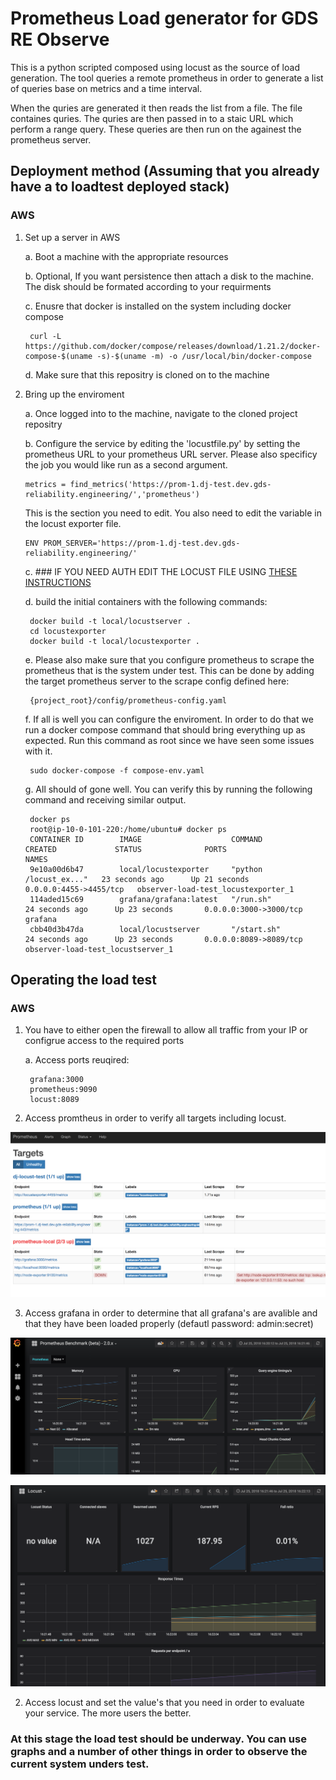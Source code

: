 Prometheus Load generator for GDS RE Observe
============================================================================

This is a python scripted composed using locust as the source of load generation. The tool queries a remote prometheus in order to generate a list of queries base on metrics and a time interval.

When the quries are generated it then reads the list from a file. The file containes quries. The quries are then passed in to a staic URL which perform a range query. These queries are then run on the againest the prometheus server.

## Deployment method (Assuming that you already have a to loadtest deployed stack)

### AWS

1. Set up a server in AWS

    a. Boot a machine with the appropriate resources

    b. Optional, If you want persistence then attach a disk to the machine. The disk should be formated according to your requirments

    c.  Enusre that docker is installed on the system including docker compose
        
        curl -L https://github.com/docker/compose/releases/download/1.21.2/docker-compose-$(uname -s)-$(uname -m) -o /usr/local/bin/docker-compose

    d. Make sure that this repositry is cloned on to the machine

2. Bring up the enviroment

    a. Once logged into to the machine, navigate to the cloned project repositry

    b. Configure the service by editing the 'locustfile.py' by setting the prometheus URL to your prometheus URL server. Please also specificy the job you would like run as a second argument.

    ```
    metrics = find_metrics('https://prom-1.dj-test.dev.gds-reliability.engineering/','prometheus')
    ```

    This is the section you need to edit. You also need to edit the variable in the locust exporter file.

    ```
    ENV PROM_SERVER='https://prom-1.dj-test.dev.gds-reliability.engineering/'
    ```

    c. ### IF YOU NEED AUTH EDIT THE LOCUST FILE USING [THESE INSTRUCTIONS](http://docs.python-requests.org/en/master/user/authentication/#basic-authentication)

    d. build the initial containers with the following commands:
        

        docker build -t local/locustserver .
        cd locustexporter
        docker build -t local/locustexporter .


    e. Please also make sure that you configure prometheus to scrape the prometheus that is the system under test. This can be done by adding the target prometheus server to the scrape config defined here: 
    
        {project_root}/config/prometheus-config.yaml

    f. If all is well you can configure the enviroment. In order to do that we run a docker compose command that should bring everything up as expected. Run this command as root since we have seen some issues with it.

        sudo docker-compose -f compose-env.yaml

    g. All should of gone well. You can verify this by running the following command and receiving similar output.

        docker ps 
        root@ip-10-0-101-220:/home/ubuntu# docker ps
        CONTAINER ID        IMAGE                    COMMAND                  CREATED             STATUS              PORTS                    NAMES
        9e10a00d6b47        local/locustexporter     "python /locust_ex..."   23 seconds ago      Up 21 seconds       0.0.0.0:4455->4455/tcp   observer-load-test_locustexporter_1
        114aded15c69        grafana/grafana:latest   "/run.sh"                24 seconds ago      Up 23 seconds       0.0.0.0:3000->3000/tcp   grafana
        cbb40d3b47da        local/locustserver       "/start.sh"              24 seconds ago      Up 23 seconds       0.0.0.0:8089->8089/tcp   observer-load-test_locustserver_1


## Operating the load test

### AWS

1. You have to either open the firewall to allow all traffic from your IP or configrue access to the required ports

    a. Access ports reuqired:

        grafana:3000
        prometheus:9090
        locust:8089

2. Access promtheus in order to verify all targets including locust.

![Promtheus targets](images/targets.png?raw=true "Prometheus targets")

3. Access grafana in order to determine that all grafana's are avalible and that they have been loaded properly (defautl password: admin:secret)

![Prometheus dashboard](images/grafana.png?raw=true "Prometheus Grafana")


![Locust dashboard](images/locust.png?raw=true "Locust")

2. Access locust and set the value's that you need in order to evaluate your service. The more users the better.

### At this stage the load test should be underway. You can use graphs and a number of other things in order to observe the current system unders test.
